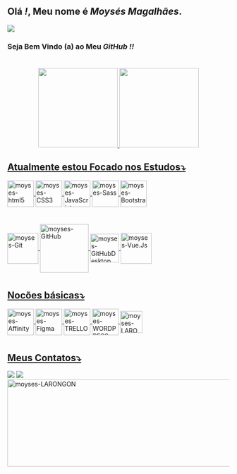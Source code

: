 ## Olá *!*, Meu nome é _Moysés Magalhães_.
<img src="https://img.icons8.com/emoji/48/000000/man-technologyst.png"/>

### Seja Bem Vindo (a) ao Meu _GitHub_ *!!* 
#
<div align="center">
  <a href="https://github.com/Moyses-81">
  <img height="180em" src="https://github-readme-stats.vercel.app/api?username=moyses-81&show_icons=true&theme=algolia&include_all_commits=true&count_private=true"/>
  <img height="180em" src="https://github-readme-stats.vercel.app/api/top-langs/?username=Moyses-81&layout=compact&langs_count=7&theme=algolia"/>
</div>

<!--- ICONES PRINCIPAIS - 1ª POSIÇÃO -->
## Atualmente estou Focado nos Estudos⤵
             
<div style="display: inline_block">
  <img align="center" alt="moyses-html5" height="60" width="60" src="https://img.icons8.com/color/60/000000/html-5--v1.png"/>
  <img align="center" alt="moyses-CSS3" height="60" width="60" src="https://img.icons8.com/color/48/000000/css3.png"/>
  <img align="center" alt="moyses-JavaScript" height="60" width="60" src="https://img.icons8.com/color/48/000000/javascript--v2.png"/>
  <img align="center" alt="moyses-Sass" height="60" width="60" src="https://img.icons8.com/color/48/000000/sass.png"/>
  <img align="center" alt="moyses-Bootstrap" height="60" width="60" src="https://img.icons8.com/color/48/000000/bootstrap.png"/>
</div>

#
<!---- ICONES SECUNDÁRIOS - 2ª POSIÇÃO --->
<div style="display: inline_block">
  <img align="center" alt="moyses-Git" height="70" width="70" src="https://img.icons8.com/color/48/000000/git.png"/>
  <img align="center" alt="moyses-GitHub" height="110" width="110" src="https://alfred.dailyweb.pl/wp-content/uploads/2019/01/github.jpg"/>
  <img align="center" alt="moyses-GitHubDesktop" height="65" width="65" src="https://desktop.github.com/images/desktop-icon.svg"/>
  <img align="center" alt="moyses-Vue.Js" height="70" width="70" src="https://img.icons8.com/color/48/000000/vue-js.png"/>
</div>

#
<!---- ICONES NOÇÕES BÁSICAS - 3ª POSIÇÃO --->
## Nocões básicas⤵
<div style="display: inline_block">
  <img align="center" alt="moyses-Affinity" height="60" width="60" src="https://img.icons8.com/fluency/48/000000/affinity-designer.png"/>
  <img align="center" alt="moyses-Figma" height="60" width="60" src="https://img.icons8.com/color/48/000000/figma--v1.png"/>
  <img align="center" alt="moyses-TRELLO" height="60" width="60" src="https://img.icons8.com/color/48/000000/trello.png"/>
  <img align="center" alt="moyses-WORDPRESS" height="60" width="60" src="https://img.icons8.com/color/48/000000/wordpress.png"/>
  <img align="center" alt="moyses-LARONGON" height="50" width="50" src="https://progsoft.net/images/laragon-icon-6ba1779098fd909dbfd41617e35b0e4188981367.png"/>
</div>

# 
<!--- ICONES DE REDE SOCIAL - 4ª POSIÇÃO --->
## Meus Contatos⤵
 <div style="display: inline_block">
  <a href = "mailto:moysesmagalhaes81@gmail.com"><img src="https://img.shields.io/badge/-Gmail-%23333?style=for-the-badge&logo=gmail&logoColor=white" target="_blank"></a>
  <a href="https://www.linkedin.com/in/moysesmagalhaes-devfrontend/" target="_blank"><img src="https://img.shields.io/badge/-LinkedIn-%230077B5?style=for-the-badge&logo=linkedin&logoColor=white" target="_blank"></a> 
  </div>

<img align="center" alt="moyses-LARONGON" height="198" width="800" src="https://notesfromachair.files.wordpress.com/2018/07/wellinformedgloriousbedlingtonterrier-size_restricted.gif?w=585"/>